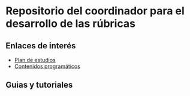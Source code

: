 # Repositorio del coordinador para el desarrollo de las rúbricas

## Enlaces de interés
* [Plan de estudios](http://ingelectronica.udistrital.edu.co:8080/documents/4239044/4282970/Pensum_ing_electronica+2015-3.pdf?version=1.0) 
* [Contenidos programáticos](http://ingelectronica.udistrital.edu.co:8080/contenidos-programaticos)

## Guias y tutoriales
